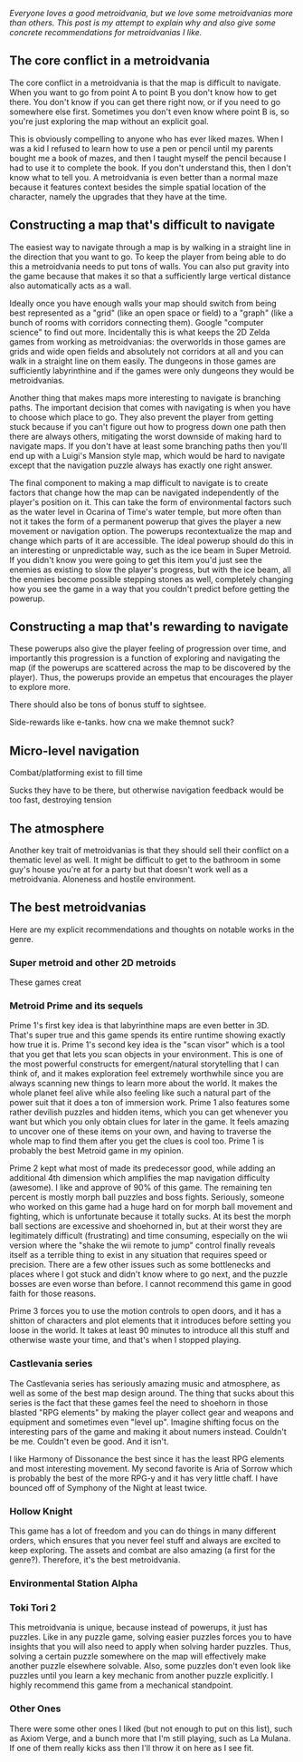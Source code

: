 *Everyone loves a good metroidvania, but we love some metroidvanias more than others. This post is my attempt to explain why and also give some concrete recommendations for metroidvanias I like.*

## The core conflict in a metroidvania

The core conflict in a metroidvania is that the map is difficult to navigate. When you want to go from point A to point B you don't know how to get there. You don't know if you can get there right now, or if you need to go somewhere else first. Sometimes you don't even know where point B is, so you're just exploring the map without an explicit goal.

This is obviously compelling to anyone who has ever liked mazes. When I was a kid I refused to learn how to use a pen or pencil until my parents bought me a book of mazes, and then I taught myself the pencil because I had to use it to complete the book. If you don't understand this, then I don't know what to tell you. A metroidvania is even better than a normal maze because it features context besides the simple spatial location of the character, namely the upgrades that they have at the time.

## Constructing a map that's difficult to navigate

The easiest way to navigate through a map is by walking in a straight line in the direction that you want to go. To keep the player from being able to do this a metroidvania needs to put tons of walls. You can also put gravity into the game because that makes it so that a sufficiently large vertical distance also automatically acts as a wall.

Ideally once you have enough walls your map should switch from being best represented as a "grid" (like an open space or field) to a "graph" (like a bunch of rooms with corridors connecting them). Google "computer science" to find out more. Incidentally this is what keeps the 2D Zelda games from working as metroidvanias: the overworlds in those games are grids and wide open fields and absolutely not corridors at all and you can walk in a straight line on them easily. The dungeons in those games are sufficiently labyrinthine and if the games were only dungeons they would be metroidvanias.

Another thing that makes maps more interesting to navigate is branching paths. The important decision that comes with navigating is when you have to choose which place to go. They also prevent the player from getting stuck because if you can't figure out how to progress down one path then there are always others, mitigating the worst downside of making hard to navigate maps. If you don't have at least some branching paths then you'll end up with a Luigi's Mansion style map, which would be hard to navigate except that the navigation puzzle always has exactly one right answer.

The final component to making a map difficult to navigate is to create factors that change how the map can be navigated independently of the player's position on it. This can take the form of environmental factors such as the water level in Ocarina of Time's water temple, but more often than not it takes the form of a permanent powerup that gives the player a new movement or navigation option. The powerups recontextualize the map and change which parts of it are accessible. The ideal powerup should do this in an interesting or unpredictable way, such as the ice beam in Super Metroid. If you didn't know you were going to get this item you'd just see the enemies as existing to slow the player's progress, but with the ice beam, all the enemies become possible stepping stones as well, completely changing how you see the game in a way that you couldn't predict before getting the powerup.

## Constructing a map that's rewarding to navigate

These powerups also give the player feeling of progression over time, and importantly this progression is a function of exploring and navigating the map (if the powerups are scattered across the map to be discovered by the player). Thus, the powerups provide an empetus that encourages the player to explore more.

There should also be tons of bonus stuff to sightsee.

Side-rewards like e-tanks. how cna we make themnot suck?

## Micro-level navigation

Combat/platforming exist to fill time

Sucks they have to be there, but otherwise navigation feedback would be too fast, destroying tension

## The atmosphere

Another key trait of metroidvanias is that they should sell their conflict on a thematic level as well. It might be difficult to get to the bathroom in some guy's house you're at for a party but that doesn't work well as a metroidvania. Aloneness and hostile environment.

## The best metroidvanias

Here are my explicit recommendations and thoughts on notable works in the genre.

### Super metroid and other 2D metroids

These games creat

### Metroid Prime and its sequels

Prime 1's first key idea is that labyrinthine maps are even better in 3D. That's super true and this game spends its entire runtime showing exactly how true it is. Prime 1's second key idea is the "scan visor" which is a tool that you get that lets you scan objects in your environment. This is one of the most powerful constructs for emergent/natural storytelling that I can think of, and it makes exploration feel extremely worthwhile since you are always scanning new things to learn more about the world. It makes the whole planet feel alive while also feeling like such a natural part of the power suit that it does a ton of immersion work. Prime 1 also features some rather devilish puzzles and hidden items, which you can get whenever you want but which you only obtain clues for later in the game. It feels amazing to uncover one of these items on your own, and having to traverse the whole map to find them after you get the clues is cool too. Prime 1 is probably the best Metroid game in my opinion.

Prime 2 kept what most of made its predecessor good, while adding an additional 4th dimension which amplifies the map navigation difficulty (awesome). I like and approve of 90% of this game. The remaining ten percent is mostly morph ball puzzles and boss fights. Seriously, someone who worked on this game had a huge hard on for morph ball movement and fighting, which is unfortunate because it totally sucks. At its best the morph ball sections are excessive and shoehorned in, but at their worst they are legitimately difficult (frustrating) and time consuming, especially on the wii version where the "shake the wii remote to jump" control finally reveals itself as a terrible thing to exist in any situation that requires speed or precision. There are a few other issues such as some bottlenecks and places where I got stuck and didn't know where to go next, and the puzzle bosses are even worse than before. I cannot recommend this game in good faith for those reasons.

Prime 3 forces you to use the motion controls to open doors, and it has a shitton of characters and plot elements that it introduces before setting you loose in the world. It takes at least 90 minutes to introduce all this stuff and otherwise waste your time, and that's when I stopped playing.

### Castlevania series

The Castlevania series has seriously amazing music and atmosphere, as well as some of the best map design around. The thing that sucks about this series is the fact that these games feel the need to shoehorn in those blasted "RPG elements" by making the player collect gear and weapons and equipment and sometimes even "level up". Imagine shifting focus on the interesting pars of the game and making it about numers instead. Couldn't be me. Couldn't even be good. And it isn't.

I like Harmony of Dissonance the best since it has the least RPG elements and most interesting movement. My second favorite is Aria of Sorrow which is probably the best of the more RPG-y and it has very little chaff. I have bounced off of Symphony of the Night at least twice.

### Hollow Knight

This game has a lot of freedom and you can do things in many different orders, which ensures that you never feel stuff and always are excited to keep exploring. The assets and combat are also amazing (a first for the genre?). Therefore, it's the best metroidvania.

### Environmental Station Alpha

### Toki Tori 2

This metroidvania is unique, because instead of powerups, it just has puzzles. Like in any puzzle game, solving easier puzzles forces you to have insights that you will also need to apply when solving harder puzzles. Thus, solving a certain puzzle somewhere on the map will effectively make another puzzle elsewhere solvable. Also, some puzzles don't even look like puzzles until you learn a key mechanic from another puzzle explicitly. I highly recommend this game from a mechanical standpoint.

### Other Ones

There were some other ones I liked (but not enough to put on this list), such as Axiom Verge, and a bunch more that I'm still playing, such as La Mulana. If one of them really kicks ass then I'll throw it on here as I see fit.
